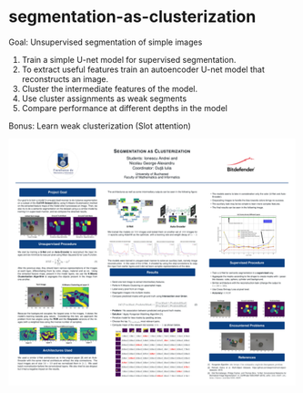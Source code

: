 # segmentation-as-clusterization

Goal: Unsupervised segmentation of simple images

1. Train a simple U-net model for supervised segmentation.
2. To extract useful features train an autoencoder U-net model that reconstructs an image.
3. Cluster the intermediate features of the model.
4. Use cluster assignments as weak segments
5. Compare performance at different depths in the model

Bonus:
Learn weak clusterization (Slot attention)

![research results](./data/results/research_results.jpg)
